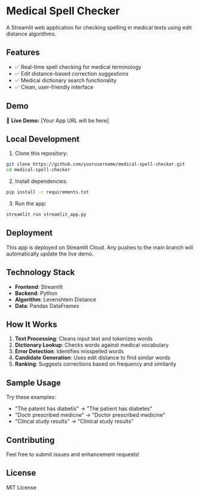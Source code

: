 # Medical Spell Checker

A Streamlit web application for checking spelling in medical texts using edit distance algorithms.

## Features

- ✅ Real-time spell checking for medical terminology
- ✅ Edit distance-based correction suggestions
- ✅ Medical dictionary search functionality
- ✅ Clean, user-friendly interface

## Demo

🚀 **Live Demo:** [Your App URL will be here]

## Local Development

1. Clone this repository:
```bash
git clone https://github.com/yourusername/medical-spell-checker.git
cd medical-spell-checker
```

2. Install dependencies:
```bash
pip install -r requirements.txt
```

3. Run the app:
```bash
streamlit run streamlit_app.py
```

## Deployment

This app is deployed on Streamlit Cloud. Any pushes to the main branch will automatically update the live demo.

## Technology Stack

- **Frontend**: Streamlit
- **Backend**: Python
- **Algorithm**: Levenshtein Distance
- **Data**: Pandas DataFrames

## How It Works

1. **Text Processing**: Cleans input text and tokenizes words
2. **Dictionary Lookup**: Checks words against medical vocabulary
3. **Error Detection**: Identifies misspelled words
4. **Candidate Generation**: Uses edit distance to find similar words
5. **Ranking**: Suggests corrections based on frequency and similarity

## Sample Usage

Try these examples:
- "The pateint has diabetis" → "The patient has diabetes"
- "Doctr prescribed medicne" → "Doctor prescribed medicine"
- "Clincal study results" → "Clinical study results"

## Contributing

Feel free to submit issues and enhancement requests!

## License

MIT License
